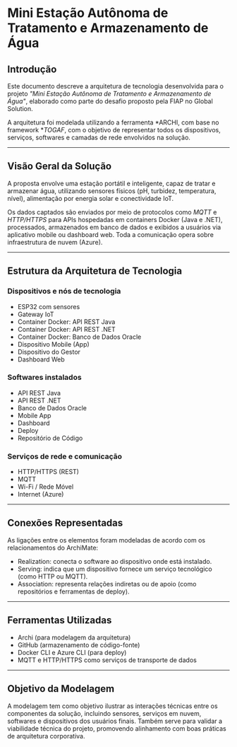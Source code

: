 # Mini Estação Autônoma de Tratamento e Armazenamento de Água

## Introdução

Este documento descreve a arquitetura de tecnologia desenvolvida para o projeto *"Mini Estação Autônoma de Tratamento e Armazenamento de Água"*, elaborado como parte do desafio proposto pela FIAP no Global Solution.

A arquitetura foi modelada utilizando a ferramenta *ARCHI, com base no framework **TOGAF*, com o objetivo de representar todos os dispositivos, serviços, softwares e camadas de rede envolvidos na solução.

---

## Visão Geral da Solução

A proposta envolve uma estação portátil e inteligente, capaz de tratar e armazenar água, utilizando sensores físicos (pH, turbidez, temperatura, nível), alimentação por energia solar e conectividade IoT.

Os dados captados são enviados por meio de protocolos como *MQTT* e *HTTP/HTTPS* para APIs hospedadas em containers Docker (Java e .NET), processados, armazenados em banco de dados e exibidos a usuários via aplicativo mobile ou dashboard web. Toda a comunicação opera sobre infraestrutura de nuvem (Azure).

---

## Estrutura da Arquitetura de Tecnologia

### Dispositivos e nós de tecnologia
- ESP32 com sensores
- Gateway IoT
- Container Docker: API REST Java
- Container Docker: API REST .NET
- Container Docker: Banco de Dados Oracle
- Dispositivo Mobile (App)
- Dispositivo do Gestor
- Dashboard Web

### Softwares instalados
- API REST Java
- API REST .NET
- Banco de Dados Oracle
- Mobile App
- Dashboard
- Deploy
- Repositório de Código

### Serviços de rede e comunicação
- HTTP/HTTPS (REST)
- MQTT
- Wi-Fi / Rede Móvel
- Internet (Azure)

---

## Conexões Representadas

As ligações entre os elementos foram modeladas de acordo com os relacionamentos do ArchiMate:

- Realization: conecta o software ao dispositivo onde está instalado.
- Serving: indica que um dispositivo fornece um serviço tecnológico (como HTTP ou MQTT).
- Association: representa relações indiretas ou de apoio (como repositórios e ferramentas de deploy).

---

## Ferramentas Utilizadas

- Archi (para modelagem da arquitetura)
- GitHub (armazenamento de código-fonte)
- Docker CLI e Azure CLI (para deploy)
- MQTT e HTTP/HTTPS como serviços de transporte de dados

---

## Objetivo da Modelagem

A modelagem tem como objetivo ilustrar as interações técnicas entre os componentes da solução, incluindo sensores, serviços em nuvem, softwares e dispositivos dos usuários finais. Também serve para validar a viabilidade técnica do projeto, promovendo alinhamento com boas práticas de arquitetura corporativa.
